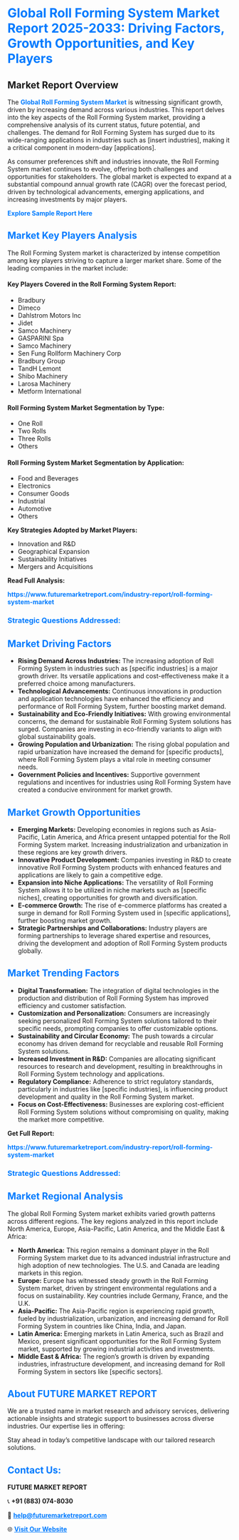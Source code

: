 <h1 style="color: #007BFF;">Global Roll Forming System Market Report 2025-2033: Driving Factors, Growth Opportunities, and Key Players</h1>

<section id="overview">
<h2>Market Report Overview</h2>
<p>The <a href="https://www.futuremarketreport.com/industry-report/roll-forming-system-market" style="color: #007BFF; text-decoration: none;"><strong>Global Roll Forming System Market</strong></a> is witnessing significant growth, driven by increasing demand across various industries. This report delves into the key aspects of the Roll Forming System market, providing a comprehensive analysis of its current status, future potential, and challenges. The demand for Roll Forming System has surged due to its wide-ranging applications in industries such as [insert industries], making it a critical component in modern-day [applications].</p>
<p>As consumer preferences shift and industries innovate, the Roll Forming System market continues to evolve, offering both challenges and opportunities for stakeholders. The global market is expected to expand at a substantial compound annual growth rate (CAGR) over the forecast period, driven by technological advancements, emerging applications, and increasing investments by major players.</p>
</section>

<section id="overview">
<p><a href="https://www.futuremarketreport.com/request-sample/reportId=55935" style="color: #007BFF; text-decoration: none;"><strong>Explore Sample Report Here</strong></a></p>
</section>

<section id="key-players">
<h2 style="color: #007BFF;">Market Key Players Analysis</h2>
<p>The Roll Forming System market is characterized by intense competition among key players striving to capture a larger market share. Some of the leading companies in the market include:</p>
<h4>Key Players Covered in the Roll Forming System Report:</h4>
<ul><li>Bradbury</li><li>Dimeco</li><li>Dahlstrom Motors Inc</li><li>Jidet</li><li>Samco Machinery</li><li>GASPARINI Spa</li><li>Samco Machinery</li><li>Sen Fung Rollform Machinery Corp</li><li>Bradbury Group</li><li>TandH Lemont</li><li>Shibo Machinery</li><li>Larosa Machinery</li><li>Metform International</li></ul>
<h4>Roll Forming System Market Segmentation by Type:</h4>
<ul><li>One Roll</li><li>Two Rolls</li><li>Three Rolls</li><li>Others</li></ul>

<h4>Roll Forming System Market Segmentation by Application:</h4>
<ul><li>Food and Beverages</li><li>Electronics</li><li>Consumer Goods</li><li>Industrial</li><li>Automotive</li><li>Others</li></ul>
<p><strong>Key Strategies Adopted by Market Players:</strong></p>
<ul>
<li>Innovation and R&D</li>
<li>Geographical Expansion</li>
<li>Sustainability Initiatives</li>
<li>Mergers and Acquisitions</li>
</ul>
</section>

<section>
<p><strong>Read Full Analysis: </strong></p><a href="https://www.futuremarketreport.com/industry-report/roll-forming-system-market" style="color: #007BFF; text-decoration: none;"><strong>https://www.futuremarketreport.com/industry-report/roll-forming-system-market</strong></a>
<h3 style="color: #007BFF;">Strategic Questions Addressed:</h3>
</section>

<section id="driving-factors">
<h2 style="color: #007BFF;">Market Driving Factors</h2>
<ul>
<li><strong>Rising Demand Across Industries:</strong> The increasing adoption of Roll Forming System in industries such as [specific industries] is a major growth driver. Its versatile applications and cost-effectiveness make it a preferred choice among manufacturers.</li>
<li><strong>Technological Advancements:</strong> Continuous innovations in production and application technologies have enhanced the efficiency and performance of Roll Forming System, further boosting market demand.</li>
<li><strong>Sustainability and Eco-Friendly Initiatives:</strong> With growing environmental concerns, the demand for sustainable Roll Forming System solutions has surged. Companies are investing in eco-friendly variants to align with global sustainability goals.</li>
<li><strong>Growing Population and Urbanization:</strong> The rising global population and rapid urbanization have increased the demand for [specific products], where Roll Forming System plays a vital role in meeting consumer needs.</li>
<li><strong>Government Policies and Incentives:</strong> Supportive government regulations and incentives for industries using Roll Forming System have created a conducive environment for market growth.</li>
</ul>
</section>

<section id="growth-opportunities">
<h2 style="color: #007BFF;">Market Growth Opportunities</h2>
<ul>
<li><strong>Emerging Markets:</strong> Developing economies in regions such as Asia-Pacific, Latin America, and Africa present untapped potential for the Roll Forming System market. Increasing industrialization and urbanization in these regions are key growth drivers.</li>
<li><strong>Innovative Product Development:</strong> Companies investing in R&D to create innovative Roll Forming System products with enhanced features and applications are likely to gain a competitive edge.</li>
<li><strong>Expansion into Niche Applications:</strong> The versatility of Roll Forming System allows it to be utilized in niche markets such as [specific niches], creating opportunities for growth and diversification.</li>
<li><strong>E-commerce Growth:</strong> The rise of e-commerce platforms has created a surge in demand for Roll Forming System used in [specific applications], further boosting market growth.</li>
<li><strong>Strategic Partnerships and Collaborations:</strong> Industry players are forming partnerships to leverage shared expertise and resources, driving the development and adoption of Roll Forming System products globally.</li>
</ul>
</section>

<section id="trending-factors">
<h2 style="color: #007BFF;">Market Trending Factors</h2>
<ul>
<li><strong>Digital Transformation:</strong> The integration of digital technologies in the production and distribution of Roll Forming System has improved efficiency and customer satisfaction.</li>
<li><strong>Customization and Personalization:</strong> Consumers are increasingly seeking personalized Roll Forming System solutions tailored to their specific needs, prompting companies to offer customizable options.</li>
<li><strong>Sustainability and Circular Economy:</strong> The push towards a circular economy has driven demand for recyclable and reusable Roll Forming System solutions.</li>
<li><strong>Increased Investment in R&D:</strong> Companies are allocating significant resources to research and development, resulting in breakthroughs in Roll Forming System technology and applications.</li>
<li><strong>Regulatory Compliance:</strong> Adherence to strict regulatory standards, particularly in industries like [specific industries], is influencing product development and quality in the Roll Forming System market.</li>
<li><strong>Focus on Cost-Effectiveness:</strong> Businesses are exploring cost-efficient Roll Forming System solutions without compromising on quality, making the market more competitive.</li>
</ul>
</section>

<section>
<p><strong>Get Full Report: </strong></p><a href="https://www.futuremarketreport.com/industry-report/roll-forming-system-market" style="color: #007BFF; text-decoration: none;"><strong>https://www.futuremarketreport.com/industry-report/roll-forming-system-market</strong></a>
<h3 style="color: #007BFF;">Strategic Questions Addressed:</h3>
</section>


<section id="regional-analysis">
<h2 style="color: #007BFF;">Market Regional Analysis</h2>
<p>The global Roll Forming System market exhibits varied growth patterns across different regions. The key regions analyzed in this report include North America, Europe, Asia-Pacific, Latin America, and the Middle East & Africa:</p>
<ul>
<li><strong>North America:</strong> This region remains a dominant player in the Roll Forming System market due to its advanced industrial infrastructure and high adoption of new technologies. The U.S. and Canada are leading markets in this region.</li>
<li><strong>Europe:</strong> Europe has witnessed steady growth in the Roll Forming System market, driven by stringent environmental regulations and a focus on sustainability. Key countries include Germany, France, and the U.K.</li>
<li><strong>Asia-Pacific:</strong> The Asia-Pacific region is experiencing rapid growth, fueled by industrialization, urbanization, and increasing demand for Roll Forming System in countries like China, India, and Japan.</li>
<li><strong>Latin America:</strong> Emerging markets in Latin America, such as Brazil and Mexico, present significant opportunities for the Roll Forming System market, supported by growing industrial activities and investments.</li>
<li><strong>Middle East & Africa:</strong> The region’s growth is driven by expanding industries, infrastructure development, and increasing demand for Roll Forming System in sectors like [specific sectors].</li>
</ul>
</section>

<footer>
<h2 style="color: #007BFF;">About FUTURE MARKET REPORT</h2>
<p>We are a trusted name in market research and advisory services, delivering actionable insights and strategic support to businesses across diverse industries. Our expertise lies in offering:</p>

<p>Stay ahead in today’s competitive landscape with our tailored research solutions.</p>

<h2 style="color: #007BFF;">Contact Us:</h2>
<p><strong>FUTURE MARKET REPORT</strong></p>
<p>📞 <strong>+91 (883) 074-8030</strong></p>
<p>📧 <strong><a href="mailto:help@futuremarketreport.com" style="color: #007BFF;">help@futuremarketreport.com</a></strong></p>
<p>🌐 <strong><a href="https://www.futuremarketreport.com/" style="color: #007BFF;">Visit Our Website</a></strong></p>
</footer>